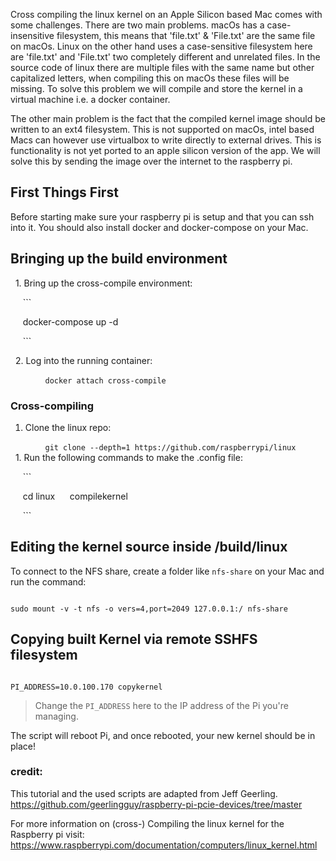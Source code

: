 
Cross compiling the linux kernel on an Apple Silicon based Mac comes with some challenges. There are two main problems. macOs has a case-insensitive filesystem, this means that 'file.txt' & 'File.txt' are the same file on macOs. Linux on the other hand uses a case-sensitive filesystem here are 'file.txt' and 'File.txt' two completely different and unrelated files. In the source code of linux there are multiple files with the same name but other capitalized letters, when compiling this on macOs these files will be missing. To solve this problem we will compile and store the kernel in a virtual machine i.e. a docker container.

The other main problem is the fact that the compiled kernel image should be written to an ext4 filesystem. This is not supported on macOs, intel based Macs can however use virtualbox to write directly to external drives. This is functionality is not yet ported to an apple silicon version of the app. We will solve this by sending the image over the internet to the raspberry pi.


## First Things First

Before starting make sure your raspberry pi is setup and that you can ssh into it. You should also install docker and docker-compose on your Mac.

## Bringing up the build environment

  1. Bring up the cross-compile environment:

     ```

     docker-compose up -d

     ```

  2. Log into the running container:

     ```
     docker attach cross-compile
     ```
### Cross-compiling

1. Clone the linux repo:

     ```
     git clone --depth=1 https://github.com/raspberrypi/linux
     ```
  
  1. Run the following commands to make the .config file:

     ```

     cd linux
     compilekernel

     ```

## Editing the kernel source inside /build/linux

To connect to the NFS share, create a folder like `nfs-share` on your Mac and run the command:
  
```

sudo mount -v -t nfs -o vers=4,port=2049 127.0.0.1:/ nfs-share

```
## Copying built Kernel via remote SSHFS filesystem

```

PI_ADDRESS=10.0.100.170 copykernel

```


> Change the `PI_ADDRESS` here to the IP address of the Pi you're managing.

The script will reboot Pi, and once rebooted, your new kernel should be in place!


### credit:
This tutorial and the used scripts are adapted from Jeff Geerling.
https://github.com/geerlingguy/raspberry-pi-pcie-devices/tree/master

For more information on (cross-) Compiling the linux kernel for the Raspberry pi visit: 
https://www.raspberrypi.com/documentation/computers/linux_kernel.html